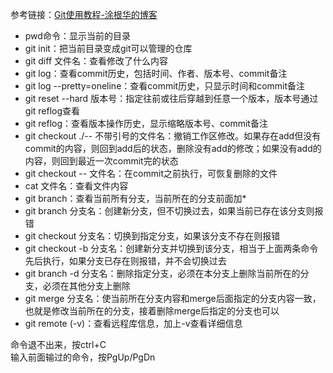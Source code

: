 参考链接：[Git使用教程-涂根华的博客](http://www.cnblogs.com/tugenhua0707/p/4050072.html)

- pwd命令：显示当前的目录
- git init：把当前目录变成git可以管理的仓库
- git diff 文件名：查看修改了什么内容
- git log：查看commit历史，包括时间、作者、版本号、commit备注
- git log --pretty=oneline：查看commit历史，只显示时间和commit备注
- git reset --hard 版本号：指定往前或往后穿越到任意一个版本，版本号通过git reflog查看
- git reflog：查看版本操作历史，显示缩略版本号、commit备注
- git checkout ./-- 不带引号的文件名：撤销工作区修改。如果存在add但没有commit的内容，则回到add后的状态，删除没有add的修改；如果没有add的内容，则回到最近一次commit完的状态
- git checkout -- 文件名：在commit之前执行，可恢复删除的文件
- cat 文件名：查看文件内容
- git branch：查看当前所有分支，当前所在的分支前面加*
- git branch 分支名：创建新分支，但不切换过去，如果当前已存在该分支则报错
- git checkout 分支名：切换到指定分支，如果该分支不存在则报错
- git checkout -b 分支名：创建新分支并切换到该分支，相当于上面两条命令先后执行，如果分支已存在则报错，并不会切换过去
- git branch -d 分支名：删除指定分支，必须在本分支上删除当前所在的分支，必须在其他分支上删除
- git merge 分支名：使当前所在分支内容和merge后面指定的分支内容一致，也就是修改当前所在的分支，接着删除merge后指定的分支也可以
- git remote (-v)：查看远程库信息，加上-v查看详细信息

命令退不出来，按ctrl+C <br>
输入前面输过的命令，按PgUp/PgDn
